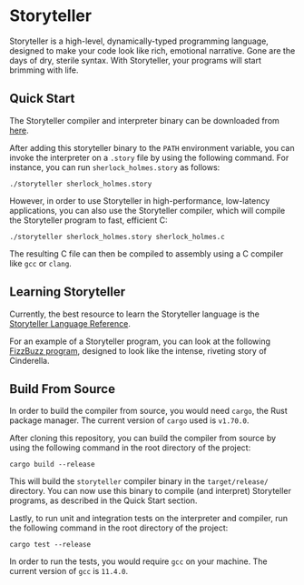 # Storyteller

Storyteller is a high-level, dynamically-typed programming language, designed to make your code look like rich, emotional narrative. Gone are the days of dry, sterile syntax. With Storyteller, your programs will start brimming with life.

## Quick Start

The Storyteller compiler and interpreter binary can be downloaded from [here](https://github.com/dhruvjimulia-sys/storyteller/releases/download/v0.1.0/storyteller).

After adding this storyteller binary to the `PATH` environment variable, you can invoke the interpreter on a `.story` file by using the following command. For instance, you can run `sherlock_holmes.story` as follows:
```_
./storyteller sherlock_holmes.story
```
However, in order to use Storyteller in high-performance, low-latency applications, you can also use the Storyteller compiler, which will compile the Storyteller program to fast, efficient C:
```
./storyteller sherlock_holmes.story sherlock_holmes.c
```
The resulting C file can then be compiled to assembly using a C compiler like `gcc` or `clang`.

## Learning Storyteller
Currently, the best resource to learn the Storyteller language is the [Storyteller Language Reference](https://github.com/dhruvjimulia-sys/storyteller/wiki/The-Storyteller-Language-Specification).

For an example of a Storyteller program, you can look at the following [FizzBuzz program](https://github.com/dhruvjimulia-sys/storyteller/blob/main/examples/advanced/fizzbuzz.story), designed to look like the intense, riveting story of Cinderella.

## Build From Source
In order to build the compiler from source, you would need `cargo`, the Rust package manager. The current version of `cargo` used is `v1.70.0`.

After cloning this repository, you can build the compiler from source by using the following command in the root directory of the project:

```
cargo build --release
```

This will build the `storyteller` compiler binary in the `target/release/` directory. You can now use this binary to compile (and interpret) Storyteller programs, as described in the Quick Start section.

Lastly, to run unit and integration tests on the interpreter and compiler, run the following command in the root directory of the project: 
```
cargo test --release
```
In order to run the tests, you would require `gcc` on your machine. The current version of `gcc` is `11.4.0`.